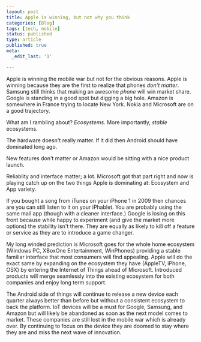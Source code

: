 ```yaml
---
layout: post
title: Apple is winning, but not why you think
categories: [Blog]
tags: [tech, mobile]
status: published
type: article
published: true
meta:
  _edit_last: '1'

---
```


Apple is winning the mobile war but not for the obvious reasons. Apple is winning because they are the first to realize that phones _don't matter_. Samsung still thinks that making an awesome _phone_ will win market share. Google is standing in a good spot but digging a big hole. Amazon is somewhere in France trying to locate New York. Nokia and Microsoft are on a good trajectory.

What am I rambling about? _Ecosystems_. More importantly, _stable_ ecosystems.

The hardware doesn't really matter. If it did then Android should have dominated long ago. 

New features don't matter or Amazon would be sitting with a nice product launch.

Reliablity and interface matter; a lot. Microsoft got that part right and now is playing catch up on the two things Apple is dominating at: Ecosystem and App variety.

If you bought a song from iTunes on your iPhone 1 in 2009 then chances are you can still listen to it on your iPhablet. You are probably using the same mail app (though with a cleaner interface.) Google is losing on this front because while happy to experiment (and give the market more options) the stability isn't there. They are equally as likely to kill off a feature or service as they are to introduce a game changer.

My long winded prediction is Microsoft goes for the whole home ecosystem (Windows PC, XBoxOne Entertainment, WinPhones) providing a stable familiar interface that most consumers will find appealing. Apple will do the exact same by expanding on the ecosystem they have (AppleTV, iPhone, OSX) by entering the Internet of Things ahead of Microsoft. Introduced products will merge seamlessly into the existing ecosystem for both companies and enjoy long term support.

The Android side of things will continue to release a new device each quarter always better than before but without a consistent ecosystem to back the platform. IoT devices will be a must for Google, Samsung, and Amazon but will likely be abandoned as soon as the next model comes to market. These companies are still lost in the mobile war which is already over. By continuing to focus on the device they are doomed to stay where they are and miss the next wave of innovation.
